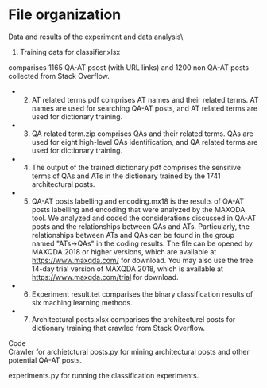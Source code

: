 # File organization

Data and results of the experiment and data analysis\

1. Training data for classifier.xlsx

comparises 1165 QA-AT psost (with URL links) and 1200 non QA-AT posts collected from Stack Overflow.


- 2. AT related terms.pdf 
comprises AT names and their related terms. AT names are used for searching QA-AT posts, 
and AT related terms are used for dictionary training.  


- 3. QA related term.zip
comprises QAs and their related terms. QAs are used for eight high-level QAs identification, 
and QA related terms are used for dictionary training. 


- 4. The output of the trained dictionary.pdf 
comprises the sensitive terms of QAs and ATs in the dictionary trained by the 1741 architectural posts.  

- 5. QA-AT posts labelling and encoding.mx18 is the results of QA-AT posts labelling and encoding that were analyzed by the MAXQDA tool. We analyzed and coded the considerations discussed in QA-AT posts and the relationships between QAs and ATs. Particularly, the relationships between ATs and QAs can be found in the group named "ATs->QAs" in the coding results. The file can be opened by MAXQDA 2018 or higher versions, which are available at https://www.maxqda.com/ for download. You may also use the free 14-day trial version of MAXQDA 2018, which is available at https://www.maxqda.com/trial for download.

- 6. Experiment result.tet
comparises the binary classification results of six maching learning methods.

- 7. Architectural posts.xlsx
comparises the architecturel posts for dictionary training that crawled from Stack Overflow.

Code\
Crawler for archietctural posts.py 
for mining architectural posts and other potential QA-AT posts.

experiments.py
for running the classification experiments.


